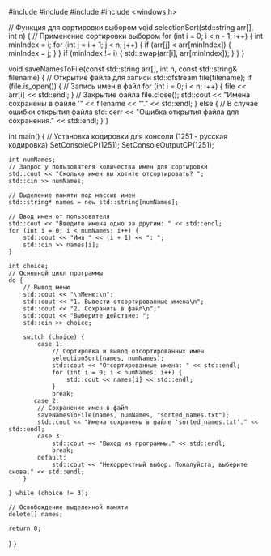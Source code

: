 #include <iostream>
#include <fstream>
#include <string>
#include <windows.h>

// Функция для сортировки выбором
void selectionSort(std::string arr[], int n) {
    // Применение сортировки выбором
    for (int i = 0; i < n - 1; i++) {
        int minIndex = i;
        for (int j = i + 1; j < n; j++) {
            if (arr[j] < arr[minIndex]) {
                minIndex = j;
            }
        }
        if (minIndex != i) {
            std::swap(arr[i], arr[minIndex]);
        }
    }
}

void saveNamesToFile(const std::string arr[], int n, const std::string& filename) {
    // Открытие файла для записи
    std::ofstream file(filename);
    if (file.is_open()) {
        // Запись имен в файл
        for (int i = 0; i < n; i++) {
            file << arr[i] << std::endl;
        }
        // Закрытие файла
        file.close();
        std::cout << "Имена сохранены в файле '" << filename << "'." << std::endl;
    }
    else {
        // В случае ошибки открытия файла
        std::cerr << "Ошибка открытия файла для сохранения." << std::endl;
    }
}


int main() {
    // Установка кодировки для консоли (1251 - русская кодировка)
    SetConsoleCP(1251);
    SetConsoleOutputCP(1251);

    int numNames;
    // Запрос у пользователя количества имен для сортировки
    std::cout << "Сколько имен вы хотите отсортировать? ";
    std::cin >> numNames;

    // Выделение памяти под массив имен
    std::string* names = new std::string[numNames];

    // Ввод имен от пользователя
    std::cout << "Введите имена одно за другим: " << std::endl;
    for (int i = 0; i < numNames; i++) {
        std::cout << "Имя " << (i + 1) << ": ";
        std::cin >> names[i];
    }

    int choice;
    // Основной цикл программы
    do {
        // Вывод меню
        std::cout << "\nМеню:\n";
        std::cout << "1. Вывести отсортированные имена\n";
        std::cout << "2. Сохранить в файл\n";"
        std::cout << "Выберите действие: ";
        std::cin >> choice;

        switch (choice) {
            case 1:
                // Сортировка и вывод отсортированных имен
                selectionSort(names, numNames);
                std::cout << "Отсортированные имена: " << std::endl;
                for (int i = 0; i < numNames; i++) {
                    std::cout << names[i] << std::endl;
                }
                break;
           case 2:
            // Сохранение имен в файл
            saveNamesToFile(names, numNames, "sorted_names.txt");
            std::cout << "Имена сохранены в файле 'sorted_names.txt'." << std::endl;
            case 3:
                std::cout << "Выход из программы." << std::endl;
                break;
            default:
                std::cout << "Некорректный выбор. Пожалуйста, выберите снова." << std::endl;
        }

    } while (choice != 3);

    // Освобождение выделенной памяти
    delete[] names;

    return 0;
}
}

